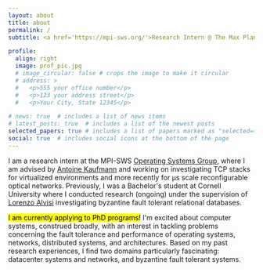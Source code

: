 ```yaml
---
layout: about
title: about
permalink: /
subtitle: <a href='https://mpi-sws.org/'>Research Intern @ The Max Planck Institute For Software System</a>.

profile:
  align: right
  image: prof_pic.jpg
  # image_circular: false # crops the image to make it circular
  # address: >
  #   <p>555 your office number</p>
  #   <p>123 your address street</p>
  #   <p>Your City, State 12345</p>

# news: true  # includes a list of news items
# latest_posts: true  # includes a list of the newest posts
selected_papers: true # includes a list of papers marked as "selected={true}"
social: true  # includes social icons at the bottom of the page
---
```


I am a research intern at the MPI-SWS [Operating Systems Group](https://os.mpi-sws.org/), where I am advised by [Antoine Kaufmann](https://people.mpi-sws.org/~antoinek/index.html) and working on investigating TCP stacks for virtualized environments and more recently for μs scale reconfigurable optical networks. Previously, I was a Bachelor's student at Cornell University where I conducted research (ongoing) under the supervision of [Lorenzo Alvisi](https://www.cs.cornell.edu/lorenzo/) investigating byzantine fault tolerant relational databases. 


<mark>I am currently applying to PhD programs!</mark> I'm excited about computer systems, construed broadly, with an interest in tackling problems concerning the fault tolerance and performance of operating systems, networks, distributed systems, and architectures. Based on my past research experiences, I find two domains particularly fascinating: datacenter systems and networks, and byzantine fault tolerant systems.
